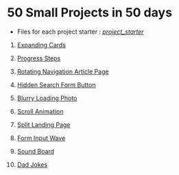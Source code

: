 # 50 Small Projects in 50 days

- Files for each project starter : [_project_starter_](_project_starter_)

1. [Expanding Cards](expanding-cards)

2. [Progress Steps](progress-steps)

3. [Rotating Navigation Article Page](rotating-navigation)

4. [Hidden Search Form Button](hidden-search)

5. [Blurry Loading Photo](blurry-loading)

6. [Scroll Animation](scroll-animation)

7. [Split Landing Page](split-landing-page)

8. [Form Input Wave](form-input-wave)

9. [Sound Board](sound-board)

10. [Dad Jokes]()
